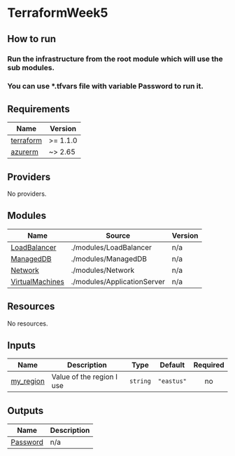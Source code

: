 # TerraformWeek5


## How to run

### Run the infrastructure from the root module which will use the sub modules.

### You can use *.tfvars file with variable Password to run it.




<!-- BEGIN_TF_DOCS -->
## Requirements

| Name | Version |
|------|---------|
| <a name="requirement_terraform"></a> [terraform](#requirement\_terraform) | >= 1.1.0 |
| <a name="requirement_azurerm"></a> [azurerm](#requirement\_azurerm) | ~> 2.65 |

## Providers

No providers.

## Modules

| Name | Source | Version |
|------|--------|---------|
| <a name="module_LoadBalancer"></a> [LoadBalancer](#module\_LoadBalancer) | ./modules/LoadBalancer | n/a |
| <a name="module_ManagedDB"></a> [ManagedDB](#module\_ManagedDB) | ./modules/ManagedDB | n/a |
| <a name="module_Network"></a> [Network](#module\_Network) | ./modules/Network | n/a |
| <a name="module_VirtualMachines"></a> [VirtualMachines](#module\_VirtualMachines) | ./modules/ApplicationServer | n/a |

## Resources

No resources.

## Inputs

| Name | Description | Type | Default | Required |
|------|-------------|------|---------|:--------:|
| <a name="input_my_region"></a> [my\_region](#input\_my\_region) | Value of the region I use | `string` | `"eastus"` | no |

## Outputs

| Name | Description |
|------|-------------|
| <a name="output_Password"></a> [Password](#output\_Password) | n/a |
<!-- END_TF_DOCS -->

